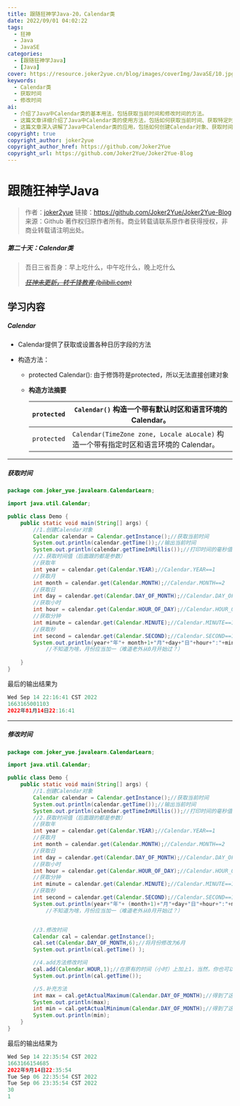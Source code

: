 ```yaml
---
title: 跟随狂神学Java-20，Calendar类
date: 2022/09/01 04:02:22
tags:
  - 狂神
  - Java
  - JavaSE
categories:
  - [跟随狂神学Java]
  - [Java]
cover: https://resource.joker2yue.cn/blog/images/coverImg/JavaSE/10.jpg
keywords:
  - Calendar类
  - 获取时间
  - 修改时间
ai:
  - 介绍了Java中Calendar类的基本用法，包括获取当前时间和修改时间的方法。
  - 这篇文章详细介绍了Java中Calendar类的使用方法，包括如何获取当前时间、获取特定时间字段的值、修改时间、以及一些补充方法的说明。
  - 这篇文章深入讲解了Java中Calendar类的应用，包括如何创建Calendar对象、获取时间字段的值（如年、月、日、小时等）、修改时间（设置特定时间字段的值、使用add方法进行时间操作）、以及获取某月的最大和最小天数的方法。文章提供了代码示例和详细解释，帮助读者更好地理解和使用Calendar类。
copyright: true
copyright_author: joker2yue
copyright_author_href: https://github.com/Joker2Yue
copyright_url: https://github.com/Joker2Yue/Joker2Yue-Blog
---
```

# 跟随狂神学Java
> 作者：[joker2yue](https://github.com/Joker2Yue)
> 链接：https://github.com/Joker2Yue/Joker2Yue-Blog
> 来源：Github
> 著作权归原作者所有。商业转载请联系原作者获得授权，非商业转载请注明出处。
##### 第二十天：Calendar类

> 吾日三省吾身：早上吃什么，中午吃什么，晚上吃什么
>
> *~~[狂神未更新，转千锋教育 (bilibili.com)](https://www.bilibili.com/video/BV1vt4y197nY?spm_id_from=333.337.search-card.all.click)~~*

## 学习内容

##### Calendar

* Calendar提供了获取或设置各种日历字段的方法

* 构造方法：

  * protected Calendar(): 由于修饰符是protected，所以无法直接创建对象

  * **构造方法摘要**

    | `protected` | `Calendar()`      构造一个带有默认时区和语言环境的 Calendar。 |
    | ----------- | ------------------------------------------------------------ |
    | `protected` | `Calendar(TimeZone zone, Locale aLocale)`      构造一个带有指定时区和语言环境的 Calendar。 |

---

##### 获取时间

~~~~java
package com.joker_yue.javalearn.CalendarLearn;

import java.util.Calendar;

public class Demo {
    public static void main(String[] args) {
        //1.创建Calendar对象
        Calendar calendar = Calendar.getInstance();//获取当前时间
        System.out.println(calendar.getTime());//输出当前时间
        System.out.println(calendar.getTimeInMillis());//打印时间的毫秒值
        //2.获取时间值（后面跟的都是参数）
        //获取年
        int year = calendar.get(Calendar.YEAR);//Calendar.YEAR==1
        //获取月
        int month = calendar.get(Calendar.MONTH);//Calendar.MONTH==2
        //获取日
        int day = calendar.get(Calendar.DAY_OF_MONTH);//Calendar.DAY_OF_MONTH==5
        //获取小时
        int hour = calendar.get(Calendar.HOUR_OF_DAY);//Calendar.HOUR_OF_DAY==11
        //获取分钟
        int minute = calendar.get(Calendar.MINUTE);//Calendar.MINUTE==12
        //获取秒
        int second = calendar.get(Calendar.SECOND);//Calendar.SECOND==13
        System.out.println(year+"年"+ month+1+"月"+day+"日"+hour+":"+minute+":"+second);
            //不知道为啥，月份应当加一（难道老外从0月开始过？）
        
    }
}

~~~~

最后的输出结果为

~~~java
Wed Sep 14 22:16:41 CST 2022
1663165001103
2022年81月14日22:16:41
~~~

---

##### 修改时间

~~~java
package com.joker_yue.javalearn.CalendarLearn;

import java.util.Calendar;

public class Demo {
    public static void main(String[] args) {
        //1.创建Calendar对象
        Calendar calendar = Calendar.getInstance();//获取当前时间
        System.out.println(calendar.getTime());//输出当前时间
        System.out.println(calendar.getTimeInMillis());//打印时间的毫秒值
        //2.获取时间值（后面跟的都是参数）
        //获取年
        int year = calendar.get(Calendar.YEAR);//Calendar.YEAR==1
        //获取月
        int month = calendar.get(Calendar.MONTH);//Calendar.MONTH==2
        //获取日
        int day = calendar.get(Calendar.DAY_OF_MONTH);//Calendar.DAY_OF_MONTH==5
        //获取小时
        int hour = calendar.get(Calendar.HOUR_OF_DAY);//Calendar.HOUR_OF_DAY==11
        //获取分钟
        int minute = calendar.get(Calendar.MINUTE);//Calendar.MINUTE==12
        //获取秒
        int second = calendar.get(Calendar.SECOND);//Calendar.SECOND==13
        System.out.println(year+"年"+ (month+1)+"月"+day+"日"+hour+":"+minute+":"+second);
            //不知道为啥，月份应当加一（难道老外从0月开始过？）


        //3.修改时间
        Calendar cal = calendar.getInstance();
        cal.set(Calendar.DAY_OF_MONTH,6);//将月份修改为6月
        System.out.println(cal.getTime() );

        //4.add方法修改时间
        cal.add(Calendar.HOUR,1);//在原有的时间（小时）上加上1，当然，你也可以输入负数来减去时间
        System.out.println(cal.getTime());

        //5.补充方法
        int max = cal.getActualMaximum(Calendar.DAY_OF_MONTH);//得到了这个月的最大天数
        System.out.println(max);
        int min = cal.getActualMinimum(Calendar.DAY_OF_MONTH);//得到了这个月的最小天数
        System.out.println(min);
    }
}

~~~

最后的输出结果为

~~~java
Wed Sep 14 22:35:54 CST 2022
1663166154685
2022年9月14日22:35:54
Tue Sep 06 22:35:54 CST 2022
Tue Sep 06 23:35:54 CST 2022
30
1
~~~

